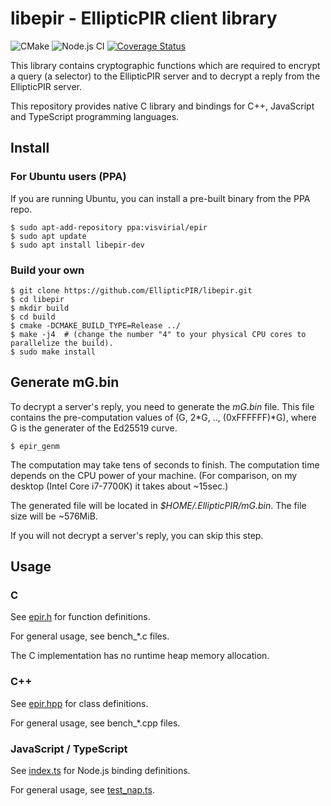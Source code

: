 libepir - EllipticPIR client library
====================================

![CMake](https://github.com/EllipticPIR/libepir/actions/workflows/cmake.yml/badge.svg)
![Node.js CI](https://github.com/EllipticPIR/libepir/actions/workflows/node.js.yml/badge.svg)
[![Coverage Status](https://coveralls.io/repos/github/EllipticPIR/libepir/badge.svg?branch=master)](https://coveralls.io/github/EllipticPIR/libepir?branch=master)

This library contains cryptographic functions which are required
to encrypt a query (a selector) to the EllipticPIR server
and to decrypt a reply from the EllipticPIR server.

This repository provides native C library and bindings for C++, JavaScript and TypeScript programming languages.

Install
-------

### For Ubuntu users (PPA)

If you are running Ubuntu, you can install a pre-built binary from the PPA repo.

```
$ sudo apt-add-repository ppa:visvirial/epir
$ sudo apt update
$ sudo apt install libepir-dev
```

### Build your own

```
$ git clone https://github.com/EllipticPIR/libepir.git
$ cd libepir
$ mkdir build
$ cd build
$ cmake -DCMAKE_BUILD_TYPE=Release ../
$ make -j4  # (change the number "4" to your physical CPU cores to parallelize the build).
$ sudo make install
```

Generate mG.bin
---------------

To decrypt a server's reply, you need to generate the *mG.bin* file.
This file contains the pre-computation values of (G, 2\*G, .., (0xFFFFFF)\*G),
where G is the generater of the Ed25519 curve.

```
$ epir_genm
```

The computation may take tens of seconds to finish.
The computation time depends on the CPU power of your machine.
(For comparison, on my desktop (Intel Core i7-7700K) it takes about ~15sec.)

The generated file will be located in *$HOME/.EllipticPIR/mG.bin*.
The file size will be ~576MiB.

If you will not decrypt a server's reply, you can skip this step.

Usage
-----

### C

See [epir.h](./src/epir.h) for function definitions.

For general usage, see bench_\*.c files.

The C implementation has no runtime heap memory allocation.

### C++

See [epir.hpp](./src/epir.hpp) for class definitions.

For general usage, see bench_\*.cpp files.

### JavaScript / TypeScript

See [index.ts](./src/index.ts) for Node.js binding definitions.

For general usage, see [test_nap.ts](./src/test_napi.ts).



